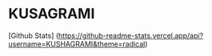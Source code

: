 # KUSAGRAMI
[Github Stats] (https://github-readme-stats.vercel.app/api?username=KUSHAGRAMI&theme=radical)
